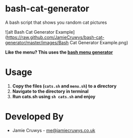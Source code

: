 bash-cat-generator
==================

A bash script that shows you random cat pictures

![alt Bash Cat Generator Example](https://raw.github.com/JamieCruwys/bash-cat-generator/master/images/Bash Cat Generator Example.png)

**Like the menu? This uses the [bash menu generator](https://github.com/JamieCruwys/bash-menu-generator/)**


Usage
==================
1. **Copy the files (`cats.sh` and `menu.sh`) to a directory**
2. **Navigate to the directory in terminal**
3. **Run cats.sh using `sh cats.sh` and enjoy**

Developed By
=================

* Jamie Cruwys - <me@jamiecruwys.co.uk>
